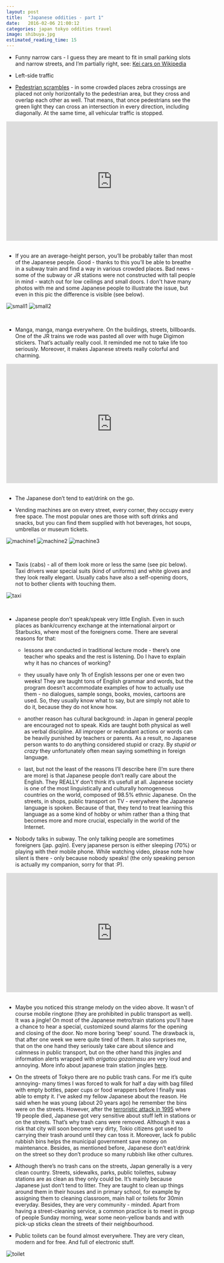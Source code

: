 ```yaml
---
layout: post
title:  "Japanese oddities - part 1"
date:   2016-02-06 21:00:12
categories: japan tokyo oddities travel
image: shibuya.jpg
estimated_reading_time: 15
---
```

* Funny narrow cars - I guess they are meant to fit in small parking slots and narrow streets, and I’m partially right, see: [Kei cars on Wikipedia](https://en.wikipedia.org/wiki/Kei_car)

* Left-side traffic

* [Pedestrian scrambles](https://en.wikipedia.org/wiki/Pedestrian_scramble) - in some crowded places zebra crossings are placed not only horizontally to the pedestrian area, but they cross and overlap each other as well. That means, that once pedestrians see the green light they can cross  an intersection in every direction, including diagonally. At the same time, all vehicular traffic is stopped.

<div style="text-align: center;"><iframe width="560" height="315" src="https://www.youtube.com/embed/tKm-AsSAZ0k" frameborder="0" allowfullscreen></iframe></div>

<br>

* If you are an average-height person, you’ll be probably taller than most of the Japanese people. Good  - thanks to this you’ll be able to breathe in a subway train and find a way in various crowded places. Bad news - some of the subway or JR stations were not constructed with tall people in mind - watch out for low ceilings and small doors.
I don't have many photos with me and some Japanese people to illustrate the issue, but even in this pic the difference is visible (see below).

![small1]
![small2]

<br>

* Manga, manga, manga everywhere. On the buildings, streets, billboards. One of the JR trains we rode was pasted all over with huge Digimon stickers. That’s actually really cool. It reminded me not to take life too seriously. Moreover, it makes Japanese streets really colorful and charming.

<div style="text-align: center;"><iframe width="560" height="315" src="https://www.youtube.com/embed/gMtKjTR5WtY" frameborder="0" allowfullscreen></iframe></div>

<br>

* The Japanese don’t tend to eat/drink on the go.

* Vending machines are on every street, every corner, they occupy every free space. The most popular ones are those with soft drinks and snacks, but you can find them supplied with hot beverages, hot soups, umbrellas or museum tickets.

![machine1]
![machine2]
![machine3]

<br>

* Taxis (cabs) - all of them look more or less the same (see pic below). Taxi drivers wear special suits (kind of uniforms) and white gloves and they look really elegant. Usually cabs have also a self-opening doors, not to bother clients with touching them.

![taxi]

<br>

* Japanese people don’t speak/speak very little English. Even in such places as bank/currency exchange at the international airport or Starbucks, where most of the foreigners come. There are several reasons for that:

    * lessons are conducted in traditional lecture mode - there’s one teacher who speaks and the rest is listening. Do I have to explain why it has no chances of working?

    * they usually have only 1h of English lessons per one or even two weeks! They are taught tons of English grammar and words, but the program doesn’t accommodate examples of how to actually use them - no dialogues, sample songs, books, movies, cartoons are used. So, they usually know what to say, but are simply not able to do it, because they do not know how.

    * another reason has cultural background: in Japan in general people are encouraged not to speak. Kids are taught both physical as well as verbal discipline. All improper or redundant actions or words can be heavily punished by teachers or parents.  As a result, no Japanese person wants to do anything considered stupid or crazy. By _stupid or crazy_ they unfortunately often mean saying something in foreign language.

    * last, but not the least of the reasons I’ll describe here (I’m sure there are more) is that Japanese people don’t really care about the English. They REALLY don’t think it’s usefull at all. Japanese society is one of the most linguistically and culturally homogeneous countries on the world, composed of 98.5% ethnic Japanese. On the streets, in shops, public transport on TV - everywhere the Japanese language is spoken. Because of that, they tend to treat learning this language as a some kind of hobby or whim rather than a thing that becomes more and more crucial, especially in the world of the Internet.


* Nobody talks in subway. The only talking people are sometimes foreigners (jap. _gajin_). Every japanese person is either sleeping (70%) or playing with their mobile phone. While watching video, please note how silent is there - only because nobody speaks! (the only speaking person is actually my companion, sorry for that :P).

<div style="text-align: center;"><iframe width="560" height="315" src="https://www.youtube.com/embed/_RvLUiONX4U" frameborder="0" allowfullscreen></iframe></div>

<br>

* Maybe you noticed this strange melody on the video above. It wasn't of course mobile ringtone (they are prohibited in public transport as well). It was a jingle! On most of the Japanese metro/train stations you'll have a chance to hear a special, customized sound alarms for the opening and closing of the door. No more boring 'beep' sound. The drawback is, that after one week we were quite tired of them. It also surprises me, that on the one hand they seriously take care about silence and calmness in public transport, but on the other hand this jingles and information alerts wrapped with *arigatou gozaimasu* are very loud and annoying. More info about japanese train station jingles [here](http://supermerlion.com/japanese-train-station-jingles/).

* On the streets of Tokyo there are no public trash cans. For me it’s quite annoying- many times I was forced to walk for half a day with bag filled with empty bottles, paper cups or food wrappers before I finally was able to empty it. I’ve asked my fellow Japanese about the reason. He said when he was young (about 20 years ago) he remember the bins were on the streets. However, after the [terroristic attack in 1995](https://en.wikipedia.org/wiki/Tokyo_subway_sarin_attack) where 19 people died, Japanese got very sensitive about stuff left in stations or on the streets. That’s why trash cans were removed. Although it was a risk that city will soon become very dirty, Tokio citizens got used to carrying their trash around until they can toss it. Moreover, lack fo public rubbish bins helps the municipal government save money on maintenance. Besides, as mentioned before, Japanese don’t eat/drink on the street so they don’t produce so many rubbish like other cultures.

* Although there’s no trash cans on the streets, Japan generally is a very clean country. Streets, sidewalks, parks, public toilettes, subway stations are as clean as they only could be. It’s mainly because Japanese just don’t tend to litter. They are taught to clean up things around them in their houses and in primary school, for example by assigning them to cleaning classroom, main hall or toilets for 30min everyday. Besides, they are very community - minded. Apart from having a street-cleaning service, a common practice is to meet in group of people Sunday morning, wear some neon-yellow bands and with pick-up sticks clean the streets of their neighbourhood.

* Public toilets can be found almost everywhere. They are very clean, modern and for free. And full of electronic stuff.

![toilet]

[toilet]: /images/japan/toilet.jpg "Toilet"
[small1]: /images/japan/im_taller.jpg "Tall vs small"
[small2]: /images/japan/small_doors.jpg "Tall vs small"
[machine1]: /images/japan/machine1.jpg "Vending machine"
[machine2]: /images/japan/machine2.jpg "Ramen vending machine"
[machine3]: /images/japan/machine3.jpg "Vending machine"
[taxi]: /images/japan/taxi.jpg "Taxi"